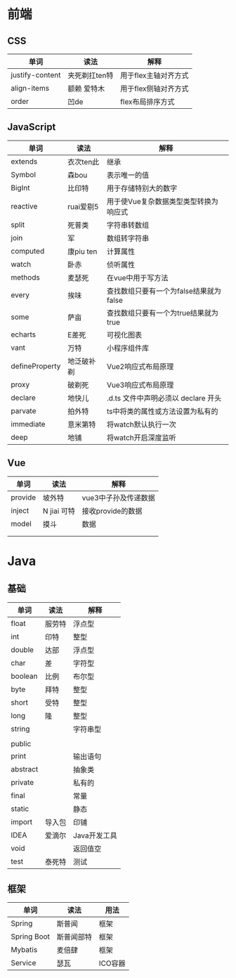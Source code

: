# 前端

## CSS

| 单词            | 读法         | 解释                  |
| --------------- | -------------| --------------------  |
| justify-content | 夹死剃扛ten特| 用于flex主轴对齐方式  |
| align-items     | 额赖 爱特木  | 用于flex侧轴对齐方式  |
| order           | 凹de         | flex布局排序方式      |



## JavaScript

| 单词           | 读法       | 解释                                    |
| -------------- | ----------| --------------------------------------  |
| extends        | 衣次ten此 | 继承                                    |
| Symbol         | 森bou     | 表示唯一的值                            |
| BigInt         | 比印特    | 用于存储特别大的数字                    |
| reactive       | ruai爱剔5 | 用于使Vue复杂数据类型类型转换为响应式   |
| split          | 死普类    | 字符串转数组                            |
| join           | 军        | 数组转字符串                            |
| computed       | 康piu ten | 计算属性                                |
| watch          | 卧赤      | 侦听属性                                |
| methods        | 麦瑟死    | 在vue中用于写方法                       |
| every          | 挨味      | 查找数组只要有一个为false结果就为false  |
| some           | 萨亩      | 查找数组只要有一个为true结果就为true    |
| echarts        | E差死     | 可视化图表                              |
| vant           | 万特      | 小程序组件库                            |
| defineProperty | 地泛破补剃| Vue2响应式布局原理                      |
| proxy          | 破剃死    | Vue3响应式布局原理                      |
| declare        | 地快儿    | .d.ts 文件中声明必须以 declare 开头     |
| parvate        | 拍外特    | ts中将类的属性或方法设置为私有的        |
| immediate      | 意米第特  | 将watch默认执行一次                     |
| deep           | 地铺      | 将watch开启深度监听                     |

 

## Vue

| 单词    | 读法        | 解释                 |
| ------- | ----------- | -------------------- |
| provide | 坡外特      | vue3中子孙及传递数据 |
| inject  | N jiai 可特 | 接收provide的数据    |
| model   | 摸斗        | 数据                 |
|         |             |                      |
|         |             |                      |



# Java

## 基础

| 单词     | 读法   | 解释         |
| -------- | ------ | ------------ |
| float    | 服劳特 | 浮点型       |
| int      | 印特   | 整型         |
| double   | 达部   | 浮点型       |
| char     | 差     | 字符型       |
| boolean  | 比例   | 布尔型       |
| byte     | 拜特   | 整型         |
| short    | 受特   | 整型         |
| long     | 隆     | 整型         |
| string   |        | 字符串型     |
|          |        |              |
| public   |        |              |
| print    |        | 输出语句     |
| abstract |        | 抽象类       |
| private  |        | 私有的       |
| final    |        | 常量         |
| static   |        | 静态         |
| import   | 导入包 | 印铺         |
| IDEA     | 爱滴尔 | Java开发工具 |
| void     |        | 返回值空     |
| test     | 泰死特 | 测试         |



##  框架

| 单词        | 读法      | 用法     |
| ----------- | ----------| -------  |
| Spring      | 斯普闻    | 框架     |
| Spring Boot | 斯普闻部特| 框架     |
| Mybatis     | 麦倍肆    | 框架     |
| Service     | 瑟瓦      | ICO容器  |

